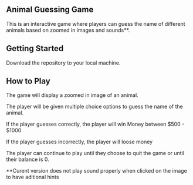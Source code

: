 ## Animal Guessing Game

This is an interactive game where players can guess the name of different animals based on zoomed in images and sounds**.


## Getting Started
Download the repository to your local machine.

## How to Play

The game will display a zoomed in image of an animal.

The player will be given multiple choice options to guess the name of the animal.

If the player guesses correctly, the player will win Money between $500 - $1000

If the player guesses incorrectly, the player will loose money 

The player can continue to play until they choose to quit the game or until their balance is 0.


**Curent version does not play sound properly when clicked on the image to have aditional hints
